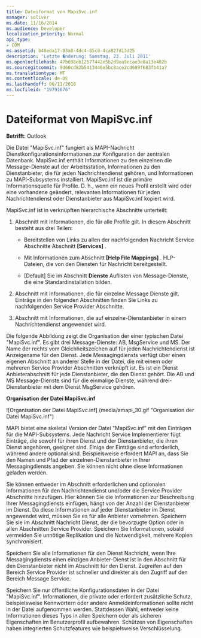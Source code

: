 ```yaml
---
title: Dateiformat von MapiSvc.inf
manager: soliver
ms.date: 11/16/2014
ms.audience: Developer
localization_priority: Normal
api_type:
- COM
ms.assetid: b48eda17-83a8-4dc4-85c8-4ca827d13d25
description: 'Letzte �nderung: Samstag, 23. Juli 2011'
ms.openlocfilehash: 47b698eb12577442e5b2d9ea9ecae3e8a13e402b
ms.sourcegitcommit: 9d60cd82b5413446e5bc8ace2cd689f683fb41a7
ms.translationtype: MT
ms.contentlocale: de-DE
ms.lasthandoff: 06/11/2018
ms.locfileid: "19791676"
---
```

# <a name="file-format-of-mapisvcinf"></a>Dateiformat von MapiSvc.inf

**Betrifft**: Outlook 
  
Die Datei "MapiSvc.inf" fungiert als MAPI-Nachricht Dienstkonfigurationsinformationen zur Konfiguration der zentralen Datenbank. MapiSvc.inf enthält Informationen zu den einzelnen die Message-Dienste auf der Arbeitsstation, Informationen zu den Dienstanbieter, die für jeden Nachrichtendienst gehören, und Informationen zu MAPI-Subsystems installiert. MapiSvc.inf ist die primäre Informationsquelle für Profile. D. h., wenn ein neues Profil erstellt wird oder eine vorhandene geändert, relevanten Informationen für jeden Nachrichtendienst oder Dienstanbieter aus MapiSvc.inf kopiert wird. 
  
MapiSvc.inf ist in verknüpften hierarchische Abschnitte unterteilt:
  
1. Abschnitt mit Informationen, die für alle Profile gilt. In diesem Abschnitt besteht aus drei Teilen:
    
   - Bereitstellen von Links zu allen der nachfolgenden Nachricht Service Abschnitte Abschnitt **[Services]** . 
    
   - Mit Informationen zum Abschnitt **[Help File Mappings]** . HLP-Dateien, die von den Diensten für Nachricht bereitgestellt. 
    
   - [Default] Sie im Abschnitt **Dienste** Auflisten von Message-Dienste, die eine Standardinstallation bilden. 
    
2. Abschnitt mit Informationen, die für einzelne Message Dienste gilt. Einträge in den folgenden Abschnitten finden Sie Links zu nachfolgenden Service Provider Abschnitte.
    
3. Abschnitt mit Informationen, die auf einzelne-Dienstanbieter in einem Nachrichtendienst angewendet wird.
    
Die folgende Abbildung zeigt die Organisation der einer typischen Datei "MapiSvc.inf". Es gibt drei Message-Dienste: AB, MsgService und MS. Der Name der rechts vom Gleichheitszeichen auf für jeden Nachrichtendienst ist Anzeigename für den Dienst. Jede Messagingdiensts verfügt über einen eigenen Abschnitt an anderer Stelle in der Datei, die mit einem oder mehreren Service Provider Abschnitten verknüpft ist. Es ist ein Dienst Anbieterabschnitt für jede Dienstanbieter, die den Dienst gehört. Die AB und MS Message-Dienste sind für die einmalige Dienste, während drei-Dienstanbieter mit dem Dienst MsgService gehören.
  
**Organisation der Datei MapiSvc.inf**
  
![Organisation der Datei MapiSvc.inf] (media/amapi_30.gif "Organisation der Datei MapiSvc.inf")
  
MAPI bietet eine skeletal Version der Datei "MapiSvc.inf" mit den Einträgen für die MAPI-Subsystems. Jede Nachricht Service Implementierer fügt Einträge, die sowohl für ihren Dienst und der Dienstanbieter, die ihren Dienst angehören, geeignet sind. Einige der Einträge sind erforderlich, während andere optional sind. Beispielsweise erfordert MAPI an, dass Sie den Namen und Pfad der einzelnen-Dienstanbieter in Ihrer Messagingdiensts angeben. Sie können nicht ohne diese Informationen geladen werden.
  
Sie können entweder im Abschnitt erforderlichen und optionalen Informationen für den Nachrichtendienst und/oder die Service Provider Abschnitte hinzufügen. Hier können Sie die Informationen zur Beschreibung Ihrer Messagingdiensts einfügen, hängt von der Anzahl der Dienstanbieter im Dienst. Da diese Informationen auf jeder Dienstanbieter im Dienst angewendet wird, müssen Sie es für alle Anbieter vornehmen. Speichern Sie sie im Abschnitt Nachricht Dienst, der die bevorzugte Option oder in allen Abschnitten Service Provider. Speichern Sie Informationen, sobald vermeiden Sie unnötige Replikation und die Notwendigkeit, mehrere Kopien synchronisiert.
  
Speichern Sie alle Informationen für den Dienst Nachricht, wenn Ihre Messagingdiensts einen einzigen Anbieter-Dienst ist in den Abschnitt für den Dienstanbieter nicht im Abschnitt für den Dienst. Zugreifen auf den Bereich Service Provider ist schneller und direkter als den Zugriff auf den Bereich Message Service. 
  
Speichern Sie nur öffentliche Konfigurationsdaten in der Datei "MapiSvc.inf". Informationen, die private oder erfordert zusätzliche Schutz, beispielsweise Kennwörtern oder andere Anmeldeinformationen sollte nicht in der Datei aufgenommen werden. Stattdessen Wahl, entweder keine Informationen dieses Typs in allen Speichern oder als sicheren Eigenschaften im Benutzerprofil aufbewahren. Schützen von Eigenschaften haben integrierten Schutzfeatures wie beispielsweise Verschlüsselung.
  

